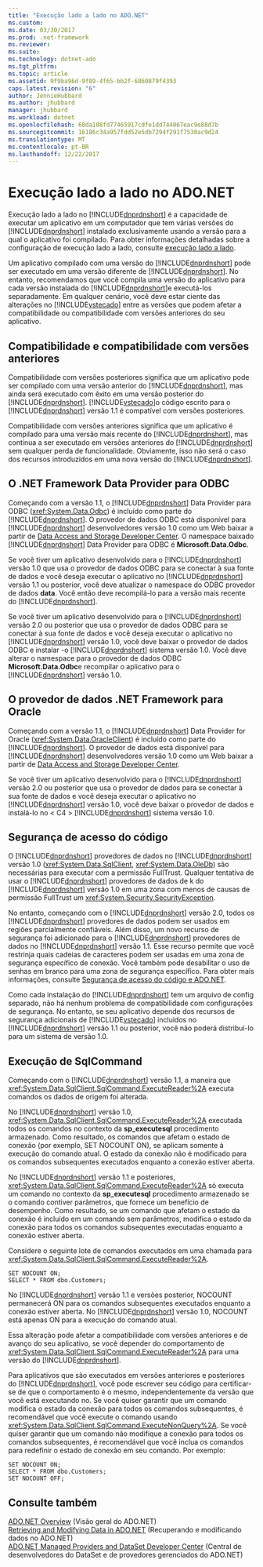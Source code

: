 ```yaml
---
title: "Execução lado a lado no ADO.NET"
ms.custom: 
ms.date: 03/30/2017
ms.prod: .net-framework
ms.reviewer: 
ms.suite: 
ms.technology: dotnet-ado
ms.tgt_pltfrm: 
ms.topic: article
ms.assetid: 9f9ba96d-9f89-4f65-bb2f-6860879f4393
caps.latest.revision: "6"
author: JennieHubbard
ms.author: jhubbard
manager: jhubbard
ms.workload: dotnet
ms.openlocfilehash: 60da108fd77465917cdfe1dd744067eac9e88d7b
ms.sourcegitcommit: 16186c34a957fdd52e5db7294f291f7530ac9d24
ms.translationtype: MT
ms.contentlocale: pt-BR
ms.lasthandoff: 12/22/2017
---
```

# <a name="side-by-side-execution-in-adonet"></a>Execução lado a lado no ADO.NET
Execução lado a lado no [!INCLUDE[dnprdnshort](../../../../includes/dnprdnshort-md.md)] é a capacidade de executar um aplicativo em um computador que tem várias versões do [!INCLUDE[dnprdnshort](../../../../includes/dnprdnshort-md.md)] instalado exclusivamente usando a versão para a qual o aplicativo foi compilado. Para obter informações detalhadas sobre a configuração de execução lado a lado, consulte [execução lado a lado](../../../../docs/framework/deployment/side-by-side-execution.md).  
  
 Um aplicativo compilado com uma versão do [!INCLUDE[dnprdnshort](../../../../includes/dnprdnshort-md.md)] pode ser executado em uma versão diferente de [!INCLUDE[dnprdnshort](../../../../includes/dnprdnshort-md.md)]. No entanto, recomendamos que você compila uma versão do aplicativo para cada versão instalada do [!INCLUDE[dnprdnshort](../../../../includes/dnprdnshort-md.md)]e executá-los separadamente. Em qualquer cenário, você deve estar ciente das alterações no [!INCLUDE[vstecado](../../../../includes/vstecado-md.md)] entre as versões que podem afetar a compatibilidade ou compatibilidade com versões anteriores do seu aplicativo.  
  
## <a name="forward-compatibility-and-backward-compatibility"></a>Compatibilidade e compatibilidade com versões anteriores  
 Compatibilidade com versões posteriores significa que um aplicativo pode ser compilado com uma versão anterior do [!INCLUDE[dnprdnshort](../../../../includes/dnprdnshort-md.md)], mas ainda será executado com êxito em uma versão posterior do [!INCLUDE[dnprdnshort](../../../../includes/dnprdnshort-md.md)]. [!INCLUDE[vstecado](../../../../includes/vstecado-md.md)]o código escrito para o [!INCLUDE[dnprdnshort](../../../../includes/dnprdnshort-md.md)] versão 1.1 é compatível com versões posteriores.  
  
 Compatibilidade com versões anteriores significa que um aplicativo é compilado para uma versão mais recente do [!INCLUDE[dnprdnshort](../../../../includes/dnprdnshort-md.md)], mas continua a ser executado em versões anteriores do [!INCLUDE[dnprdnshort](../../../../includes/dnprdnshort-md.md)] sem qualquer perda de funcionalidade. Obviamente, isso não será o caso dos recursos introduzidos em uma nova versão do [!INCLUDE[dnprdnshort](../../../../includes/dnprdnshort-md.md)].  
  
## <a name="the-net-framework-data-provider-for-odbc"></a>O .NET Framework Data Provider para ODBC  
 Começando com a versão 1.1, o [!INCLUDE[dnprdnshort](../../../../includes/dnprdnshort-md.md)] Data Provider para ODBC (<xref:System.Data.Odbc>) é incluído como parte do [!INCLUDE[dnprdnshort](../../../../includes/dnprdnshort-md.md)]. O provedor de dados ODBC está disponível para [!INCLUDE[dnprdnshort](../../../../includes/dnprdnshort-md.md)] desenvolvedores versão 1.0 como um Web baixar a partir de [Data Access and Storage Developer Center](http://go.microsoft.com/fwlink/?linkid=4173). O namespace baixado [!INCLUDE[dnprdnshort](../../../../includes/dnprdnshort-md.md)] Data Provider para ODBC é **Microsoft.Data.Odbc**.  
  
 Se você tiver um aplicativo desenvolvido para o [!INCLUDE[dnprdnshort](../../../../includes/dnprdnshort-md.md)] versão 1.0 que usa o provedor de dados ODBC para se conectar à sua fonte de dados e você deseja executar o aplicativo no [!INCLUDE[dnprdnshort](../../../../includes/dnprdnshort-md.md)] versão 1.1 ou posterior, você deve atualizar o namespace do ODBC provedor de dados **data**. Você então deve recompilá-lo para a versão mais recente do [!INCLUDE[dnprdnshort](../../../../includes/dnprdnshort-md.md)].  
  
 Se você tiver um aplicativo desenvolvido para o [!INCLUDE[dnprdnshort](../../../../includes/dnprdnshort-md.md)] versão 2.0 ou posterior que usa o provedor de dados ODBC para se conectar à sua fonte de dados e você deseja executar o aplicativo no [!INCLUDE[dnprdnshort](../../../../includes/dnprdnshort-md.md)] versão 1.0, você deve baixar o provedor de dados ODBC e instalar -o [!INCLUDE[dnprdnshort](../../../../includes/dnprdnshort-md.md)] sistema versão 1.0. Você deve alterar o namespace para o provedor de dados ODBC **Microsoft.Data.Odbc**e recompilar o aplicativo para o [!INCLUDE[dnprdnshort](../../../../includes/dnprdnshort-md.md)] versão 1.0.  
  
## <a name="the-net-framework-data-provider-for-oracle"></a>O provedor de dados .NET Framework para Oracle  
 Começando com a versão 1.1, o [!INCLUDE[dnprdnshort](../../../../includes/dnprdnshort-md.md)] Data Provider for Oracle (<xref:System.Data.OracleClient>) é incluído como parte do [!INCLUDE[dnprdnshort](../../../../includes/dnprdnshort-md.md)]. O provedor de dados está disponível para [!INCLUDE[dnprdnshort](../../../../includes/dnprdnshort-md.md)] desenvolvedores versão 1.0 como um Web baixar a partir de [Data Access and Storage Developer Center](http://go.microsoft.com/fwlink/?linkid=4173).  
  
 Se você tiver um aplicativo desenvolvido para o [!INCLUDE[dnprdnshort](../../../../includes/dnprdnshort-md.md)] versão 2.0 ou posterior que usa o provedor de dados para se conectar à sua fonte de dados e você deseja executar o aplicativo no [!INCLUDE[dnprdnshort](../../../../includes/dnprdnshort-md.md)] versão 1.0, você deve baixar o provedor de dados e instalá-lo no < C4 > [!INCLUDE[dnprdnshort](../../../../includes/dnprdnshort-md.md)]  sistema versão 1.0.  
  
## <a name="code-access-security"></a>Segurança de acesso do código  
 O [!INCLUDE[dnprdnshort](../../../../includes/dnprdnshort-md.md)] provedores de dados no [!INCLUDE[dnprdnshort](../../../../includes/dnprdnshort-md.md)] versão 1.0 (<xref:System.Data.SqlClient>, <xref:System.Data.OleDb>) são necessárias para executar com a permissão FullTrust. Qualquer tentativa de usar o [!INCLUDE[dnprdnshort](../../../../includes/dnprdnshort-md.md)] provedores de dados de k do [!INCLUDE[dnprdnshort](../../../../includes/dnprdnshort-md.md)] versão 1.0 em uma zona com menos de causas de permissão FullTrust um <xref:System.Security.SecurityException>.  
  
 No entanto, começando com o [!INCLUDE[dnprdnshort](../../../../includes/dnprdnshort-md.md)] versão 2.0, todos os [!INCLUDE[dnprdnshort](../../../../includes/dnprdnshort-md.md)] provedores de dados podem ser usados em regiões parcialmente confiáveis. Além disso, um novo recurso de segurança foi adicionado para o [!INCLUDE[dnprdnshort](../../../../includes/dnprdnshort-md.md)] provedores de dados no [!INCLUDE[dnprdnshort](../../../../includes/dnprdnshort-md.md)] versão 1.1. Esse recurso permite que você restrinja quais cadeias de caracteres podem ser usadas em uma zona de segurança específico de conexão. Você também pode desabilitar o uso de senhas em branco para uma zona de segurança específico. Para obter mais informações, consulte [Segurança de acesso do código e ADO.NET](../../../../docs/framework/data/adonet/code-access-security.md).  
  
 Como cada instalação do [!INCLUDE[dnprdnshort](../../../../includes/dnprdnshort-md.md)] tem um arquivo de config separado, não há nenhum problema de compatibilidade com configurações de segurança. No entanto, se seu aplicativo depende dos recursos de segurança adicionais de [!INCLUDE[vstecado](../../../../includes/vstecado-md.md)] incluídos no [!INCLUDE[dnprdnshort](../../../../includes/dnprdnshort-md.md)] versão 1.1 ou posterior, você não poderá distribuí-lo para um sistema de versão 1.0.  
  
## <a name="sqlcommand-execution"></a>Execução de SqlCommand  
 Começando com o [!INCLUDE[dnprdnshort](../../../../includes/dnprdnshort-md.md)] versão 1.1, a maneira que <xref:System.Data.SqlClient.SqlCommand.ExecuteReader%2A> executa comandos os dados de origem foi alterada.  
  
 No [!INCLUDE[dnprdnshort](../../../../includes/dnprdnshort-md.md)] versão 1.0, <xref:System.Data.SqlClient.SqlCommand.ExecuteReader%2A> executada todos os comandos no contexto da **sp_executesql** procedimento armazenado. Como resultado, os comandos que afetam o estado de conexão (por exemplo, SET NOCOUNT ON), se aplicam somente à execução do comando atual. O estado da conexão não é modificado para os comandos subsequentes executados enquanto a conexão estiver aberta.  
  
 No [!INCLUDE[dnprdnshort](../../../../includes/dnprdnshort-md.md)] versão 1.1 e posteriores, <xref:System.Data.SqlClient.SqlCommand.ExecuteReader%2A> só executa um comando no contexto da **sp_executesql** procedimento armazenado se o comando contiver parâmetros, que fornece um benefício de desempenho. Como resultado, se um comando que afetam o estado da conexão é incluído em um comando sem parâmetros, modifica o estado da conexão para todos os comandos subsequentes executadas enquanto a conexão estiver aberta.  
  
 Considere o seguinte lote de comandos executados em uma chamada para <xref:System.Data.SqlClient.SqlCommand.ExecuteReader%2A>.  
  
```  
SET NOCOUNT ON;  
SELECT * FROM dbo.Customers;  
```  
  
 No [!INCLUDE[dnprdnshort](../../../../includes/dnprdnshort-md.md)] versão 1.1 e versões posterior, NOCOUNT permanecerá ON para os comandos subsequentes executados enquanto a conexão estiver aberta. No [!INCLUDE[dnprdnshort](../../../../includes/dnprdnshort-md.md)] versão 1.0, NOCOUNT está apenas ON para a execução do comando atual.  
  
 Essa alteração pode afetar a compatibilidade com versões anteriores e de avanço do seu aplicativo, se você depender do comportamento de <xref:System.Data.SqlClient.SqlCommand.ExecuteReader%2A> para uma versão do [!INCLUDE[dnprdnshort](../../../../includes/dnprdnshort-md.md)].  
  
 Para aplicativos que são executados em versões anteriores e posteriores do [!INCLUDE[dnprdnshort](../../../../includes/dnprdnshort-md.md)], você pode escrever seu código para certificar-se de que o comportamento é o mesmo, independentemente da versão que você está executando no. Se você quiser garantir que um comando modifica o estado da conexão para todos os comandos subsequentes, é recomendável que você execute o comando usando <xref:System.Data.SqlClient.SqlCommand.ExecuteNonQuery%2A>. Se você quiser garantir que um comando não modifique a conexão para todos os comandos subsequentes, é recomendável que você inclua os comandos para redefinir o estado de conexão em seu comando. Por exemplo:  
  
```  
SET NOCOUNT ON;  
SELECT * FROM dbo.Customers;  
SET NOCOUNT OFF;  
```  
  
## <a name="see-also"></a>Consulte também  
 [ADO.NET Overview](../../../../docs/framework/data/adonet/ado-net-overview.md) (Visão geral do ADO.NET)  
 [Retrieving and Modifying Data in ADO.NET](../../../../docs/framework/data/adonet/retrieving-and-modifying-data.md) (Recuperando e modificando dados no ADO.NET)  
 [ADO.NET Managed Providers and DataSet Developer Center](http://go.microsoft.com/fwlink/?LinkId=217917) (Central de desenvolvedores do DataSet e de provedores gerenciados do ADO.NET)

